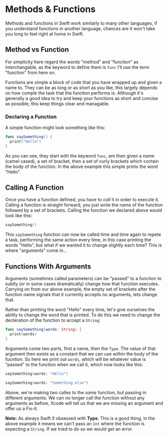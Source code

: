 # Methods & Functions

Methods and functions in Swift work similarly to many other languages, if you understand functions in another language, chances are it won't take you long to feel right at home in Swift.

## Method vs Function

For simplicity here regard the words "method" and "function" as interchangable, as the keyword to define them is `func` I'll use the term "function" from here on.

Functions are simple a block of code that you have wrapped up and given a name to. They can be as long or as short as you like, this largely depends on how comple the task that the function performs is. Although it's generally a good idea to try and keep your functions as short and concise as possible, this keep things clear and managable.

### Declaring a Function

A simple function might look something like this:

```Swift
func saySomething() {
  print("Hello")
}
```
As you can see, they start with the keyword `func`, are then given a name (camel cased), a set of bracket, then a set of curly brackets which contain the body of the function. In the above example this simple prints the word "Hello".

## Calling A Function

Once you have a function defined, you have to *call* it in order to execute it. Calling a function is straight forward, you just write the name of the function followed by a set of brackets. Calling the function we declared above would look like this:

```Swift
saySomething()
```

This `saySomething` function can now be called time and time again to repete a task, performing the same action every time, in this case printing the words "Hello", but what if we wanted it to change slightly each time? This is where "arguments" come in...

## Functions With Arguments

Arguments (sometimes called parameters) can be "passed" to a function to subtly (or in some cases dramatically) change how that function executes. Carrying on from our above example, the empty set of brackets after the function name signals that it currently accepts no arguments, lets change that.

Rather than printing the word "Hello" every time, let's give ourselves the ability to change the word that is printed. To do this we need to change the decleration of the function to accept a `String`:

```Swift
func saySomething(words: String) {
  print(words)
}
```

Arguments come two parts, first a name, then the `Type`. The value of that argument then exists as a constant that we can use within the body of the fucntion. So here we print out `words`, which will be whatever value is "passed" to the function when we call it, which now looks like this:

```Swift
saySomething(words: "Hello")

saySomething(words: "Something else")
```

Above, we're making two calles to the *same* function, but passing in different arguments. We can no longer call the function without any arguments as before, Xcode will tell us that we are missing an argument and offer us a Fix-it.

**Note:** As always Swift if obsessed with **Type**. This is a good thing, in the above example it means we can't pass an `Int` where the function is expecting a `String`. If we tried to do so we would get an error.

